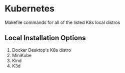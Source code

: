 # Kubernetes
Makefile commands for all of the listed K8s local distros

## Local Installation Options
1. Docker Desktop's K8s distro
2. MiniKube
3. Kind
4. K3d
